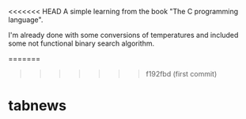 <<<<<<< HEAD
A simple learning from the book "The C programming language".

I'm already done with some conversions of temperatures and included some not functional binary search algorithm.



=======
>>>>>>> f192fbd (first commit)
# tabnews
